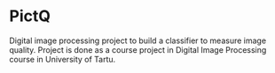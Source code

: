 # PictQ
Digital image processing project to build a classifier to measure image quality. Project is done as a course project in Digital Image Processing course in University of Tartu.
